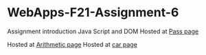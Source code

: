 # WebApps-F21-Assignment-6
Assignment introduction Java Script and DOM
Hosted at [Pass page](https://44-563-webapps-f21.github.io/webapps-f21-assignment-6-isaac0523/pass.html)

Hosted at [Arithmetic page](https://44-563-webapps-f21.github.io/webapps-f21-assignment-6-isaac0523/Arithmetic.html)
Hosted at [car page](https://44-563-webapps-f21.github.io/webapps-f21-assignment-6-isaac0523/car.html)
